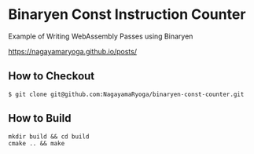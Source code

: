 # Binaryen Const Instruction Counter

Example of Writing WebAssembly Passes using Binaryen

https://nagayamaryoga.github.io/posts/

## How to Checkout

```shell
$ git clone git@github.com:NagayamaRyoga/binaryen-const-counter.git
```

## How to Build

```shell
mkdir build && cd build
cmake .. && make
```

